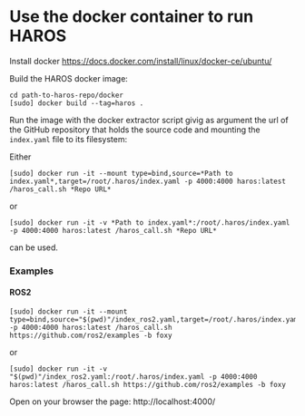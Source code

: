 # Use the docker container to run HAROS

Install docker https://docs.docker.com/install/linux/docker-ce/ubuntu/

Build the HAROS docker image:
```
cd path-to-haros-repo/docker
[sudo] docker build --tag=haros .
```

Run the image with the docker extractor script givig as argument the url of the GitHub repository that holds the source code and mounting the `index.yaml` file to its filesystem:

Either
```
[sudo] docker run -it --mount type=bind,source=*Path to index.yaml*,target=/root/.haros/index.yaml -p 4000:4000 haros:latest /haros_call.sh *Repo URL*
```

or

```
[sudo] docker run -it -v *Path to index.yaml*:/root/.haros/index.yaml -p 4000:4000 haros:latest /haros_call.sh *Repo URL*
```

can be used.

### Examples

#### ROS2

```
[sudo] docker run -it --mount type=bind,source="$(pwd)"/index_ros2.yaml,target=/root/.haros/index.yaml -p 4000:4000 haros:latest /haros_call.sh https://github.com/ros2/examples -b foxy
```

or

```
[sudo] docker run -it -v "$(pwd)"/index_ros2.yaml:/root/.haros/index.yaml -p 4000:4000 haros:latest /haros_call.sh https://github.com/ros2/examples -b foxy
```
Open on your browser the page: http://localhost:4000/
